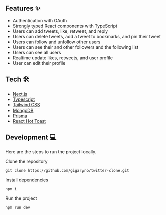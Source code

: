 ## Features ✨
- Authentication with OAuth
- Strongly typed React components with TypeScript
- Users can add tweets, like, retweet, and reply
- Users can delete tweets, add a tweet to bookmarks, and pin their tweet
- Users can follow and unfollow other users
- Users can see their and other followers and the following list
- Users can see all users
- Realtime update likes, retweets, and user profile
- User can edit their profile
  
## Tech 🛠
- [Next.js](https://nextjs.org)
- [Typescript](https://www.typescriptlang.org)
- [Tailwind CSS](https://tailwindcss.com)
- [MongoDB](https://www.mongodb.com)
- [Prisma](https://www.prisma.io)
- [React Hot Toast](https://react-hot-toast.com)

## Development 💻
Here are the steps to run the project locally.

Clone the repository
```
git clone https://github.com/gigaryno/twitter-clone.git
```
Install dependencies
```
npm i
```
Run the project
```
npm run dev
```
